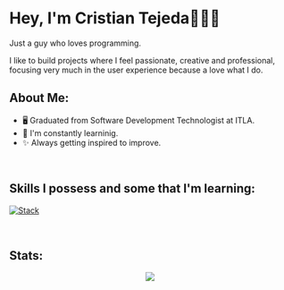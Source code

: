 # Hey, I'm Cristian Tejeda👨🏽‍💻

Just a guy who loves programming.

I like to build projects where I feel passionate, creative and professional, focusing very much in the user experience because a love what I do.

## About Me:  

- 🖥️ Graduated from Software Development Technologist at ITLA.
- 🧠 I'm constantly learninig.
- ✨ Always getting inspired to improve.

&nbsp;

## Skills I possess and some that I'm learning:   

[![Stack](https://skillicons.dev/icons?i=html,css,tailwind,javascript,typescript,react,nextjs,angular,astro,nodejs,express,nestjs,jest,postgres,mongo,git,docker,figma)](https://skillicons.dev)

&nbsp;

## Stats:

<p align="center"><img src="https://github-readme-stats.vercel.app/api?username=Tcriss" /></p>
<!-- ![Anurag's GitHub stats](https://github-readme-stats.vercel.app/api?username= Tcriss&show_icons=true&theme=transparent)  -->

<!---
Tcriss/Tcriss is a ✨ special ✨ repository because its `README.md` (this file) appears on your GitHub profile.
You can click the Preview link to take a look at your changes.
--->
